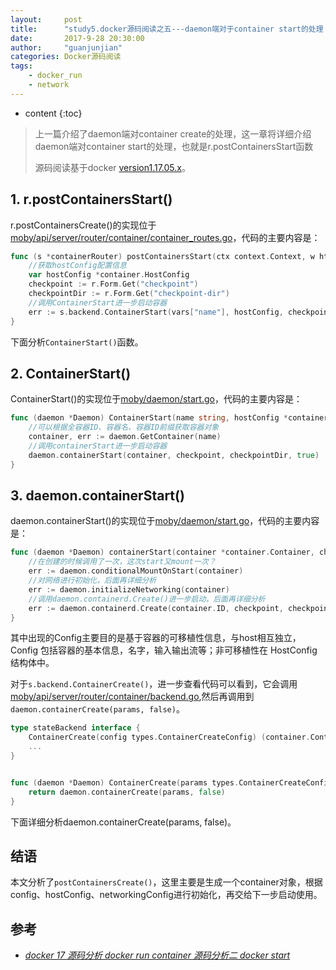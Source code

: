 ```yaml
---
layout:     post
title:      "study5.docker源码阅读之五---daemon端对于container start的处理 "
date:       2017-9-28 20:30:00 
author:     "guanjunjian"
categories: Docker源码阅读
tags:
    - docker_run
    - network
---
```


* content
{:toc}

> 上一篇介绍了daemon端对container create的处理，这一章将详细介绍daemon端对container start的处理，也就是r.postContainersStart函数
>  
> 源码阅读基于docker [version1.17.05.x](https://github.com/moby/moby/tree/17.05.x)。




## 1. r.postContainersStart()

r.postContainersCreate()的实现位于[moby/api/server/router/container/container_routes.go](https://github.com/moby/moby/blob/17.05.x/api/server/router/container/container_routes.go#L133#L172)，代码的主要内容是：

```go
func (s *containerRouter) postContainersStart(ctx context.Context, w http.ResponseWriter, r *http.Request, vars map[string]string) error {
	//获取hostConfig配置信息
	var hostConfig *container.HostConfig
	checkpoint := r.Form.Get("checkpoint")
	checkpointDir := r.Form.Get("checkpoint-dir")
	//调用ContainerStart进一步启动容器
	err := s.backend.ContainerStart(vars["name"], hostConfig, checkpoint, checkpointDir)
}
```

下面分析`ContainerStart()`函数。

## 2. ContainerStart()

ContainerStart()的实现位于[moby/daemon/start.go](https://github.com/moby/moby/blob/17.05.x/daemon/start.go#L21#L87)，代码的主要内容是：

```go
func (daemon *Daemon) ContainerStart(name string, hostConfig *containertypes.HostConfig, checkpoint string, checkpointDir string) error {
	//可以根据全容器ID、容器名、容器ID前缀获取容器对象
	container, err := daemon.GetContainer(name)
	//调用containerStart进一步启动容器
	daemon.containerStart(container, checkpoint, checkpointDir, true)
}
```

## 3. daemon.containerStart()

daemon.containerStart()的实现位于[moby/daemon/start.go](https://github.com/moby/moby/blob/17.05.x/daemon/start.go#L98#L198)，代码的主要内容是：

```go
func (daemon *Daemon) containerStart(container *container.Container, checkpoint string, checkpointDir string, resetRestartManager bool) (err error) {
	//在创建的时候调用了一次，这次start又mount一次？
	err := daemon.conditionalMountOnStart(container)
	//对网络进行初始化，后面再详细分析
	err := daemon.initializeNetworking(container)
	//调用daemon.containerd.Create()进一步启动，后面再详细分析
	err := daemon.containerd.Create(container.ID, checkpoint, checkpointDir, *spec, container.InitializeStdio, createOptions...)
}
```














其中出现的Config主要目的是基于容器的可移植性信息，与host相互独立，Config 包括容器的基本信息，名字，输入输出流等；非可移植性在 HostConfig 结构体中。

对于`s.backend.ContainerCreate()`，进一步查看代码可以看到，它会调用[moby/api/server/router/container/backend.go](https://github.com/moby/moby/blob/17.05.x/api/server/router/container/backend.go#L36),然后再调用到`daemon.containerCreate(params, false)`。

```go
type stateBackend interface {
	ContainerCreate(config types.ContainerCreateConfig) (container.ContainerCreateCreatedBody, error)
	...
}


func (daemon *Daemon) ContainerCreate(params types.ContainerCreateConfig) (containertypes.ContainerCreateCreatedBody, error) {
	return daemon.containerCreate(params, false)
}
```

下面详细分析daemon.containerCreate(params, false)。





## 结语

本文分析了`postContainersCreate()`，这里主要是生成一个container对象，根据config、hostConfig、networkingConfig进行初始化，再交给下一步启动使用。

## 参考

* *[docker 17 源码分析 docker run container 源码分析二 docker start](http://blog.csdn.net/zhonglinzhang/article/details/76435879)*
